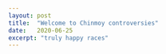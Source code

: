 ```yaml
---
layout: post
title:  "Welcome to Chinmoy controversies"
date:   2020-06-25
excerpt: "truly happy races"
---
```

